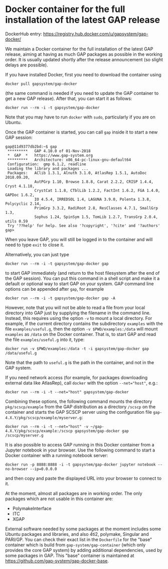 # Docker container for the full installation of the latest GAP release

DockerHub entry: https://registry.hub.docker.com/u/gapsystem/gap-docker/

We maintain a Docker container for the full installation of the latest GAP 
release, aiming at having as much GAP packages as possible in the working 
order. It is usually updated shortly after the release announcement (so
slight delays are possible).

If you have installed Docker, first you need to download the container using

    docker pull gapsystem/gap-docker

(the same command is needed if you need to update the GAP container to get a
new GAP release). After that, you can start it as follows:

    docker run --rm -i -t gapsystem/gap-docker

Note that you may have to run `docker` with `sudo`, particularly if you are 
on Ubuntu.

Once the GAP container is started, you can call `gap` inside it to start a 
new GAP session:

```
gap@11d9377db2bd:~$ gap
 *********   GAP 4.10.0 of 01-Nov-2018
 *  GAP  *   https://www.gap-system.org
 *********   Architecture: x86_64-pc-linux-gnu-default64
 Configuration:  gmp 6.1.2, readline
 Loading the library and packages ...
 Packages:   AClib 1.3.1, Alnuth 3.1.0, AtlasRep 1.5.1, AutoDoc 2018.09.20, 
             AutPGrp 1.10, Browse 1.8.8, Carat 2.2.2, CRISP 1.4.4, Cryst 4.1.18, 
             CrystCat 1.1.8, CTblLib 1.2.2, FactInt 1.6.2, FGA 1.4.0, GAPDoc 1.6.2, 
             IO 4.5.4, IRREDSOL 1.4, LAGUNA 3.9.0, Polenta 1.3.8, Polycyclic 2.14, 
             PrimGrp 3.3.2, RadiRoot 2.8, ResClasses 4.7.1, SmallGrp 1.3, 
             Sophus 1.24, SpinSym 1.5, TomLib 1.2.7, TransGrp 2.0.4, utils 0.59
 Try '??help' for help. See also '?copyright', '?cite' and '?authors'
gap> 
```

When you leave GAP, you will still be logged in to the container and will 
need to type `exit` to close it.

Alternatively, you can just type

    docker run --rm -i -t gapsystem/gap-docker gap

to start GAP immediately (and return to the host filesystem after the end of
the GAP session). You can put this command in a shell script and make it a
default or optional way to start GAP on your system. GAP command line options
can be appended after `gap`, for example 

    docker run --rm -i -t gapsystem/gap-docker gap -A

However, note that you will not be able to read a file from your local
directory into GAP just by supplying the filename in the command line. 
Instead, this requires using the option `-v` to mount a local directory.
For example, if the current directory contains the subdirectory `examples`
with the file `examples/useful.g`, then the option `-v $PWD/examples:/data`
will mount `examples` as `/data` on the Docker container. That is, to start
GAP and read the file `examples/useful.g` into it, type:

    docker run -v $PWD/examples:/data -t -i gapsystem/gap-docker gap /data/useful.g

Note that the path to `useful.g` is the path in the container, and not in the GAP system.

If you need network access (for example, for packages downloading external
data like AtlasRep), call `docker` with the option `--net="host"`, e.g.:

    docker run --rm -i -t --net="host" gapsystem/gap-docker

Combining these options, the following command mounts the directory
`pkg/scscp/example` from the GAP distribution as a directory `/scscp`
on the container and starts the GAP SCSCP server using the configuration
file `gap-4.X.Y/pkg/scscp/example/myserver.g`:

    docker run --rm -i -t --net="host" -v ~/gap-4.X.Y/pkg/scscp/example:/scscp gapsystem/gap-docker gap /scscp/myserver.g

It is also possible to access GAP running in this Docker container from a
Jupyter notebook in your browser. Use the following command to start a Docker
container with a running notebook server:

    docker run -p 8888:8888 -i -t gapsystem/gap-docker jupyter notebook --no-browser --ip=0.0.0.0

and then copy and paste the displayed URL into your browser to connect to it.

At the moment, almost all packages are in working order. The only packages
which are not usable in this container are:
* PolymakeInterface
* ITC
* XGAP

External software needed by some packages at the moment includes some Ubuntu
packages and libraries, and also 4ti2, polymake, Singular and PARI/GP. You can
check their exact list in the `Dockerfile` for the "base" container which is
build from `gap-system/gap-container` (which only provides the core GAP system)
by adding additional dependencies, used by some packages in GAP. This "base"
container is maintained at https://github.com/gap-system/gap-docker-base.

